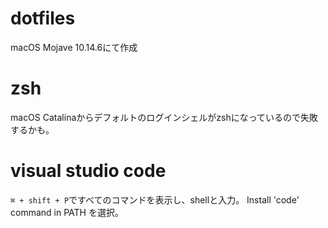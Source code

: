 # dotfiles
macOS Mojave 10.14.6にて作成

# zsh
macOS Catalinaからデフォルトのログインシェルがzshになっているので失敗するかも。

# visual studio code
`⌘ + shift + P`ですべてのコマンドを表示し、shellと入力。
Install 'code' command in PATH を選択。